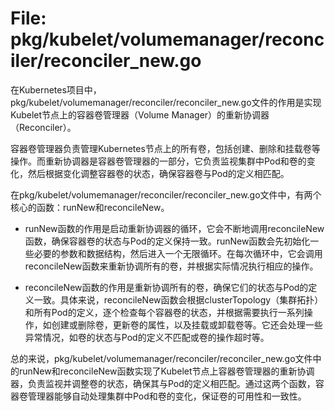# File: pkg/kubelet/volumemanager/reconciler/reconciler_new.go

在Kubernetes项目中，pkg/kubelet/volumemanager/reconciler/reconciler_new.go文件的作用是实现Kubelet节点上的容器卷管理器（Volume Manager）的重新协调器（Reconciler）。

容器卷管理器负责管理Kubernetes节点上的所有卷，包括创建、删除和挂载卷等操作。而重新协调器是容器卷管理器的一部分，它负责监视集群中Pod和卷的变化，然后根据变化调整容器卷的状态，确保容器卷与Pod的定义相匹配。

在pkg/kubelet/volumemanager/reconciler/reconciler_new.go文件中，有两个核心的函数：runNew和reconcileNew。

- runNew函数的作用是启动重新协调器的循环，它会不断地调用reconcileNew函数，确保容器卷的状态与Pod的定义保持一致。runNew函数会先初始化一些必要的参数和数据结构，然后进入一个无限循环。在每次循环中，它会调用reconcileNew函数来重新协调所有的卷，并根据实际情况执行相应的操作。

- reconcileNew函数的作用是重新协调所有的卷，确保它们的状态与Pod的定义一致。具体来说，reconcileNew函数会根据clusterTopology（集群拓扑）和所有Pod的定义，逐个检查每个容器卷的状态，并根据需要执行一系列操作，如创建或删除卷，更新卷的属性，以及挂载或卸载卷等。它还会处理一些异常情况，如卷的状态与Pod的定义不匹配或卷的操作超时等。

总的来说，pkg/kubelet/volumemanager/reconciler/reconciler_new.go文件中的runNew和reconcileNew函数实现了Kubelet节点上容器卷管理器的重新协调器，负责监视并调整卷的状态，确保其与Pod的定义相匹配。通过这两个函数，容器卷管理器能够自动处理集群中Pod和卷的变化，保证卷的可用性和一致性。

